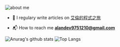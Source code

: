 ![about me](https://gist.githubusercontent.com/sz9751210/2bb0c8f2b40f3b886d6747516f499079/raw/d99297e647c753e48d2475f57484320ab9a575a2/Hi,%2520I'm%2520Alan.png)

- 📝 I regulary write articles on [艾倫的程式之旅](https://sz9751210.github.io/)

- 📬 How to reach me **alandev9751210@gmail.com**

![Anurag's github stats](https://github-readme-stats-git-masterrstaa-rickstaa.vercel.app/api?username=sz9751210&theme=city_lights)
![Top Langs](https://github-readme-stats-git-masterrstaa-rickstaa.vercel.app/api/top-langs/?username=sz9751210&layout=compact&theme=city_lights)

